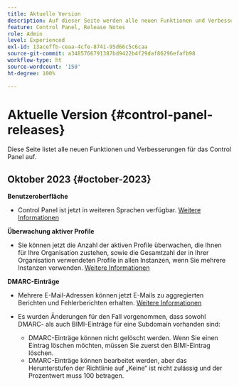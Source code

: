 ```yaml
---
title: Aktuelle Version
description: Auf dieser Seite werden alle neuen Funktionen und Verbesserungen für das Control Panel aufgelistet.
feature: Control Panel, Release Notes
role: Admin
level: Experienced
exl-id: 13aceffb-ceaa-4cfe-8741-95d66c5c6caa
source-git-commit: a3485766791387bd9422b4f29daf86296efafb98
workflow-type: ht
source-wordcount: '150'
ht-degree: 100%

---
```


# Aktuelle Version {#control-panel-releases}

Diese Seite listet alle neuen Funktionen und Verbesserungen für das Control Panel auf.

## Oktober 2023 {#october-2023}

**Benutzeroberfläche**

* Control Panel ist jetzt in weiteren Sprachen verfügbar. [Weitere Informationen](../discover/using/discovering-the-interface.md#supported-languages-languages)

**Überwachung aktiver Profile**

* Sie können jetzt die Anzahl der aktiven Profile überwachen, die Ihnen für Ihre Organisation zustehen, sowie die Gesamtzahl der in Ihrer Organisation verwendeten Profile in allen Instanzen, wenn Sie mehrere Instanzen verwenden. [Weitere Informationen](../performance-monitoring/using/active-profiles-monitoring.md)

**DMARC-Einträge**

* Mehrere E-Mail-Adressen können jetzt E-Mails zu aggregierten Berichten und Fehlerberichten erhalten. [Weitere Informationen](../subdomains-certificates/using/dmarc.md)
* Es wurden Änderungen für den Fall vorgenommen, dass sowohl DMARC- als auch BIMI-Einträge für eine Subdomain vorhanden sind:

   * DMARC-Einträge können nicht gelöscht werden. Wenn Sie einen Eintrag löschen möchten, müssen Sie zuerst den BIMI-Eintrag löschen.
   * DMARC-Einträge können bearbeitet werden, aber das Herunterstufen der Richtlinie auf „Keine“ ist nicht zulässig und der Prozentwert muss 100 betragen.

